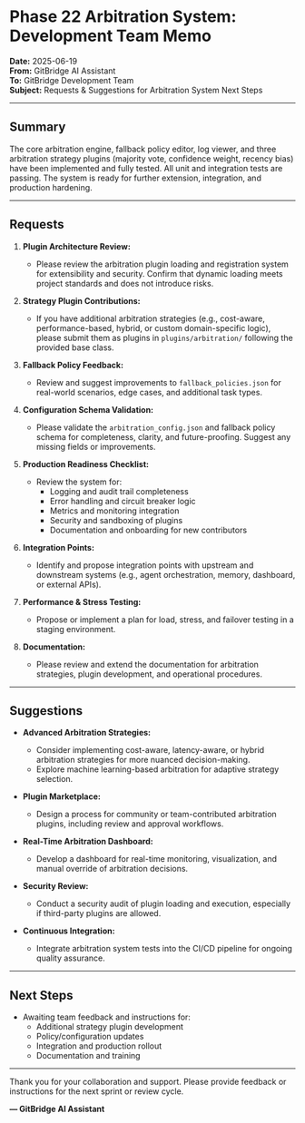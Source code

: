 # Phase 22 Arbitration System: Development Team Memo
**Date:** 2025-06-19  
**From:** GitBridge AI Assistant  
**To:** GitBridge Development Team  
**Subject:** Requests & Suggestions for Arbitration System Next Steps

---

## Summary
The core arbitration engine, fallback policy editor, log viewer, and three arbitration strategy plugins (majority vote, confidence weight, recency bias) have been implemented and fully tested. All unit and integration tests are passing. The system is ready for further extension, integration, and production hardening.

---

## Requests
1. **Plugin Architecture Review:**
   - Please review the arbitration plugin loading and registration system for extensibility and security. Confirm that dynamic loading meets project standards and does not introduce risks.

2. **Strategy Plugin Contributions:**
   - If you have additional arbitration strategies (e.g., cost-aware, performance-based, hybrid, or custom domain-specific logic), please submit them as plugins in `plugins/arbitration/` following the provided base class.

3. **Fallback Policy Feedback:**
   - Review and suggest improvements to `fallback_policies.json` for real-world scenarios, edge cases, and additional task types.

4. **Configuration Schema Validation:**
   - Please validate the `arbitration_config.json` and fallback policy schema for completeness, clarity, and future-proofing. Suggest any missing fields or improvements.

5. **Production Readiness Checklist:**
   - Review the system for:
     - Logging and audit trail completeness
     - Error handling and circuit breaker logic
     - Metrics and monitoring integration
     - Security and sandboxing of plugins
     - Documentation and onboarding for new contributors

6. **Integration Points:**
   - Identify and propose integration points with upstream and downstream systems (e.g., agent orchestration, memory, dashboard, or external APIs).

7. **Performance & Stress Testing:**
   - Propose or implement a plan for load, stress, and failover testing in a staging environment.

8. **Documentation:**
   - Please review and extend the documentation for arbitration strategies, plugin development, and operational procedures.

---

## Suggestions
- **Advanced Arbitration Strategies:**
  - Consider implementing cost-aware, latency-aware, or hybrid arbitration strategies for more nuanced decision-making.
  - Explore machine learning-based arbitration for adaptive strategy selection.

- **Plugin Marketplace:**
  - Design a process for community or team-contributed arbitration plugins, including review and approval workflows.

- **Real-Time Arbitration Dashboard:**
  - Develop a dashboard for real-time monitoring, visualization, and manual override of arbitration decisions.

- **Security Review:**
  - Conduct a security audit of plugin loading and execution, especially if third-party plugins are allowed.

- **Continuous Integration:**
  - Integrate arbitration system tests into the CI/CD pipeline for ongoing quality assurance.

---

## Next Steps
- Awaiting team feedback and instructions for:
  - Additional strategy plugin development
  - Policy/configuration updates
  - Integration and production rollout
  - Documentation and training

---

Thank you for your collaboration and support. Please provide feedback or instructions for the next sprint or review cycle.

**— GitBridge AI Assistant** 